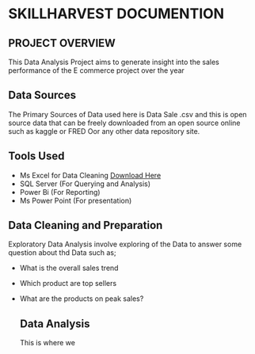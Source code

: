 # SKILLHARVEST DOCUMENTION

## PROJECT OVERVIEW

This Data Analysis Project aims to generate insight into the sales performance of the E commerce project over the year

## Data Sources
The Primary Sources of Data used here is Data Sale .csv and this is open source data that can be freely downloaded from an open source online such as kaggle or FRED Oor any other data repository site.

##  Tools Used 
- Ms Excel for Data Cleaning [Download Here](https:/www.microsoft.com)
- SQL Server (For Querying and Analysis)
- Power Bi (For Reporting)
- Ms Power Point (For presentation)

## Data Cleaning and Preparation

Exploratory Data Analysis involve exploring of the Data to answer some question about thd Data such as;
 
  - What is the overall sales trend
    
  - Which product are top sellers
    
  - What are the products on peak sales?

    ## Data Analysis
    This is where we 








